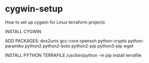 # cygwin-setup
How to set up cygwin for Linux terraform projects

INSTALL CYGWIN

ADD PACKAGES:
dos2unix
gcc-core
openssh
python-crypto
python-paramiko
python2
python2-boto
python2-pip
python3-pip
wget

INSTALL PYTHON TERRAFILE
/usr/bin/python -m pip install terrafile
